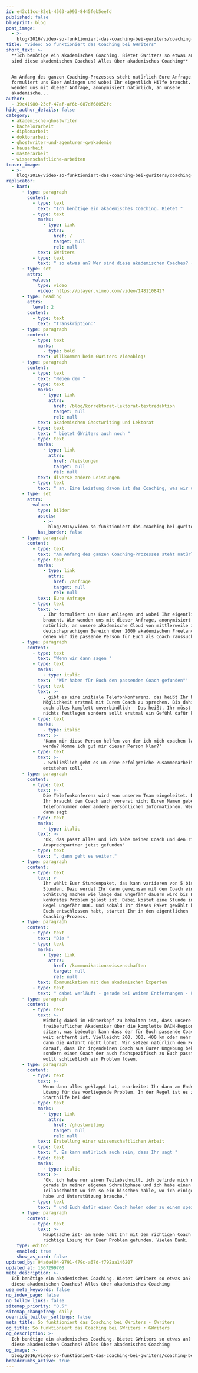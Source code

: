 ```yaml
---
id: e43c11cc-82e1-4563-a993-8445feb5eefd
published: false
blueprint: blog
post_image:
  - >-
    blog/2016/video-so-funktioniert-das-coaching-bei-gwriters/coaching-bei-gwriters.png
title: "Video: So funktioniert das Coaching bei GWriters"
short_text: >-
  **Ich benötige ein akademisches Coaching. Bietet GWriters so etwas an? Wer
  sind diese akademischen Coaches? Alles über akademisches Coaching**


  Am Anfang des ganzen Coaching-Prozesses steht natürlich Eure Anfrage. Ihr
  formuliert uns Euer Anliegen und wobei Ihr eigentlich Hilfe braucht. Wir
  wenden uns mit dieser Anfrage, anonymisiert natürlich, an unsere
  akademische...
author:
  - 39c41980-23cf-47af-af6b-087df68052fc
hide_author_details: false
category:
  - akademische-ghostwriter
  - bachelorarbeit
  - diplomarbeit
  - doktorarbeit
  - ghostwriter-und-agenturen-gwakademie
  - hausarbeit
  - masterarbeit
  - wissenschaftliche-arbeiten
teaser_image:
  - >-
    blog/2016/video-so-funktioniert-das-coaching-bei-gwriters/coaching-bei-gwriters.png
replicator:
  - bard:
      - type: paragraph
        content:
          - type: text
            text: "Ich benötige ein akademisches Coaching. Bietet "
          - type: text
            marks:
              - type: link
                attrs:
                  href: /
                  target: null
                  rel: null
            text: GWriters
          - type: text
            text: " so etwas an? Wer sind diese akademischen Coaches? - Diese und andere Fragen beantwortet Marcel Kopper, GWriters-Gründer, in einem Videobeitrag"
      - type: set
        attrs:
          values:
            type: video
            video: https://player.vimeo.com/video/148110842?
      - type: heading
        attrs:
          level: 2
        content:
          - type: text
            text: "Transkription:"
      - type: paragraph
        content:
          - type: text
            marks:
              - type: bold
            text: Willkommen beim GWriters Videoblog!
      - type: paragraph
        content:
          - type: text
            text: "Neben dem "
          - type: text
            marks:
              - type: link
                attrs:
                  href: /blog/korrektorat-lektorat-textredaktion
                  target: null
                  rel: null
            text: akademischen Ghostwriting und Lektorat
          - type: text
            text: " bietet GWriters auch noch "
          - type: text
            marks:
              - type: link
                attrs:
                  href: /leistungen
                  target: null
                  rel: null
            text: diverse andere Leistungen
          - type: text
            text: " an. Eine Leistung davon ist das Coaching, was wir uns heute auch einmal angucken möchten."
      - type: set
        attrs:
          values:
            type: bilder
            assets:
              - >-
                blog/2016/video-so-funktioniert-das-coaching-bei-gwriters/coaching-gwriters.png
            has_border: false
      - type: paragraph
        content:
          - type: text
            text: "Am Anfang des ganzen Coaching-Prozesses steht natürlich "
          - type: text
            marks:
              - type: link
                attrs:
                  href: /anfrage
                  target: null
                  rel: null
            text: Eure Anfrage
          - type: text
            text: >-
              . Ihr formuliert uns Euer Anliegen und wobei Ihr eigentlich Hilfe
              braucht. Wir wenden uns mit dieser Anfrage, anonymisiert
              natürlich, an unsere akademische Cloud von mittlerweile im
              deutschsprachigen Bereich über 2000 akademischen Freelancern, von
              denen wir die passende Person für Euch als Coach raussuchen.
      - type: paragraph
        content:
          - type: text
            text: "Wenn wir dann sagen "
          - type: text
            marks:
              - type: italic
            text: '"Wir haben für Euch den passenden Coach gefunden"'
          - type: text
            text: >-
              , gibt es eine initiale Telefonkonferenz, das heißt Ihr habt die
              Möglichkeit erstmal mit Eurem Coach zu sprechen. Bis dahin ist
              auch alles komplett unverbindlich - Das heißt, Ihr müsst Euch auf
              nichts festlegen sondern sollt erstmal ein Gefühl dafür kriegen:
          - type: text
            marks:
              - type: italic
            text: >-
              "Kann mir diese Person helfen von der ich mich coachen lassen
              werde? Komme ich gut mir dieser Person klar?"
          - type: text
            text: >-
              . Schließlich geht es um eine erfolgreiche Zusammenarbeit, die
              entstehen soll.
      - type: paragraph
        content:
          - type: text
            text: >-
              Die Telefonkonferenz wird von unserem Team eingeleitet. Das heißt,
              Ihr braucht dem Coach auch vorerst nicht Euren Namen geben, Eure
              Telefonnummer oder andere persönlichen Informationen. Wenn Ihr
              dann sagt
          - type: text
            marks:
              - type: italic
            text: >-
              "Ok, das passt alles und ich habe meinen Coach und den richtigen
              Ansprechpartner jetzt gefunden"
          - type: text
            text: ", dann geht es weiter."
      - type: paragraph
        content:
          - type: text
            text: >-
              Ihr wählt Euer Stundenpaket, das kann variieren von 5 bis 15
              Stunden. Dazu werdet Ihr dann gemeinsam mit dem Coach einmal eine
              Schätzung machen wie lange das ungefähr dauern wird bis Euer
              konkretes Problem gelöst ist. Dabei kostet eine Stunde in der
              Regel ungefähr 80€. Und sobald Ihr dieses Paket gewählt habt und
              Euch entschlossen habt, startet Ihr in den eigentlichen
              Coaching-Prozess.
      - type: paragraph
        content:
          - type: text
            text: "Die "
          - type: text
            marks:
              - type: link
                attrs:
                  href: /kommunikationswissenschaften
                  target: null
                  rel: null
            text: Kommunikation mit dem akademischen Experten
          - type: text
            text: " dabei verläuft - gerade bei weiten Entfernungen - über Skype, Email oder per Telefon. Ihr bestimmt dabei selbst welche Daten Ihr preisgeben wollt. Das Ganze wird auch von GWriters kontrolliert und gesteuert und auch auf die Qualität hin geprüft. Wenn ihr einen Coach habt der örtlich relativ nah an Euch dran ist -das heißt 20, 30km, vielleicht 100km sind noch verschmerzbar- könnt Ihr Euch auch persönlich treffen."
      - type: paragraph
        content:
          - type: text
            text: >-
              Wichtig dabei im Hinterkopf zu behalten ist, dass unsere
              freiberuflichen Akademiker über die komplette DACH-Region verteilt
              sitzen, was bedeuten kann dass der für Euch passende Coach sehr
              weit entfernt ist. Vielleicht 200, 300, 400 km oder mehr und sich
              dann die Anfahrt nicht lohnt. Wir setzen natürlich den Fokus nicht
              darauf, dass Ihr irgendeinen Coach aus Eurer Umgebung bekommt,
              sondern einen Coach der auch fachspezifisch zu Euch passt. Ihr
              wollt schließlich ein Problem lösen.
      - type: paragraph
        content:
          - type: text
            text: >-
              Wenn dann alles geklappt hat, erarbeitet Ihr dann am Ende eben die
              Lösung für das vorliegende Problem. In der Regel ist es z.B.
              Starthilfe bei der
          - type: text
            marks:
              - type: link
                attrs:
                  href: /ghostwriting
                  target: null
                  rel: null
            text: Erstellung einer wissenschaftlichen Arbeit
          - type: text
            text: ". Es kann natürlich auch sein, dass Ihr sagt "
          - type: text
            marks:
              - type: italic
            text: >-
              "Ok, ich habe nur einen Teilabschnitt, ich befinde mich nämlich
              gerade in meiner eigenen Schreibphase und ich habe einen
              Teilabschnitt wo ich so ein bisschen hakle, wo ich einige Probleme
              habe und Unterstützung brauche."
          - type: text
            text: " und Euch dafür einen Coach holen oder zu einem speziellen Themengebiet wo Ihr eine kleine Einführung braucht, bleibt ganz Euch überlassen."
      - type: paragraph
        content:
          - type: text
            text: >-
              Hauptsache ist- am Ende habt Ihr mit dem richtigen Coach die
              richtige Lösung für Euer Problem gefunden. Vielen Dank.
    type: editor
    enabled: true
    show_as_card: false
updated_by: 94ade404-9791-479c-a67d-f792aa146207
updated_at: 1667299700
meta_description: >-
  Ich benötige ein akademisches Coaching. Bietet GWriters so etwas an? Wer sind
  diese akademischen Coaches? Alles über akademisches Coaching
use_meta_keywords: false
no_index_page: false
no_follow_links: false
sitemap_priority: "0.5"
sitemap_changefreq: daily
override_twitter_settings: false
meta_title: So funktioniert das Coaching bei GWriters • GWriters
og_title: So funktioniert das Coaching bei GWriters • GWriters
og_description: >-
  Ich benötige ein akademisches Coaching. Bietet GWriters so etwas an? Wer sind
  diese akademischen Coaches? Alles über akademisches Coaching
og_image: >-
  blog/2016/video-so-funktioniert-das-coaching-bei-gwriters/coaching-bei-gwriters.png
breadcrumbs_active: true
---
```

